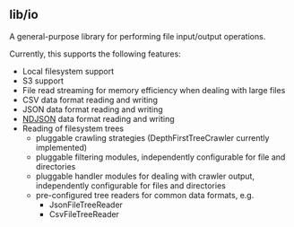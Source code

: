 ## lib/io

A general-purpose library for performing file input/output operations.

Currently, this supports the following features:

- Local filesystem support
- S3 support
- File read streaming for memory efficiency when dealing with large files
- CSV data format reading and writing
- JSON data format reading and writing
- [NDJSON](http://ndjson.org/) data format reading and writing
- Reading of filesystem trees
    - pluggable crawling strategies (DepthFirstTreeCrawler currently implemented)
    - pluggable filtering modules, independently configurable for file and directories
    - pluggable handler modules for dealing with crawler output, independently configurable for files and directories
    - pre-configured tree readers for common data formats, e.g.
        - JsonFileTreeReader
        - CsvFileTreeReader
